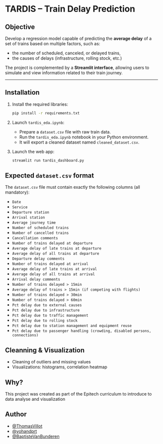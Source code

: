 # TARDIS – Train Delay Prediction

## Objective

Develop a regression model capable of predicting the **average delay** of a set of trains based on multiple factors, such as:
- the number of scheduled, canceled, or delayed trains,  
- the causes of delays (infrastructure, rolling stock, etc.)

The project is complemented by a **Streamlit interface**, allowing users to simulate and view information related to their train journey.

---

## Installation

1. Install the required libraries:
    ```bash
    pip install -r requirements.txt
    ```
2. Launch `tardis_eda.ipynb`:
    - Prepare a `dataset.csv` file with raw train data.
    - Run the `tardis_eda.ipynb` notebook in your Python environment.
    - It will export a cleaned dataset named `cleaned_dataset.csv`.

3. Launch the web app:
    ```bash
    streamlit run tardis_dashboard.py
    ```

## Expected `dataset.csv` format

The `dataset.csv` file must contain exactly the following columns (all mandatory):

- `Date`
- `Service`
- `Departure station`
- `Arrival station`
- `Average journey time`
- `Number of scheduled trains`
- `Number of cancelled trains`
- `Cancellation comments`
- `Number of trains delayed at departure`
- `Average delay of late trains at departure`
- `Average delay of all trains at departure`
- `Departure delay comments`
- `Number of trains delayed at arrival`
- `Average delay of late trains at arrival`
- `Average delay of all trains at arrival`
- `Arrival delay comments`
- `Number of trains delayed > 15min`
- `Average delay of trains > 15min (if competing with flights)`
- `Number of trains delayed > 30min`
- `Number of trains delayed > 60min`
- `Pct delay due to external causes`
- `Pct delay due to infrastructure`
- `Pct delay due to traffic management`
- `Pct delay due to rolling stock`
- `Pct delay due to station management and equipment reuse`
- `Pct delay due to passenger handling (crowding, disabled persons, connections)`

## Cleanning & Visualization

- Cleaning of outliers and missing values
- Visualizations: histograms, correlation heatmap

## Why?
This project was created as part of the Epitech curriculum to introduce to data analyse and visualization


## Author
- [@ThomasVillot](https://github.com/ThomasVillot)
- [@yohandprt](https://github.com/yohandprt)
- [@BaptisteVanBunderen](https://github.com/BaptisteVanBunderen)
